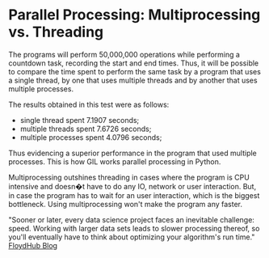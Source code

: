 # Parallel Processing: Multiprocessing vs. Threading

The programs will perform 50,000,000 operations while performing a countdown task, recording the start and end times. Thus, it will be possible to compare the time spent to perform the same task by a program that uses a single thread, by one that uses multiple threads and by another that uses multiple processes.

The results obtained in this test were as follows:
- single thread spent 7.1907 seconds;
- multiple threads spent 7.6726 seconds;
- multiple processes spent 4.0796 seconds;

Thus evidencing a superior performance in the program that used multiple processes. This is how GIL works parallel processing in Python.

Multiprocessing outshines threading in cases where the program is CPU intensive and doesn�t have to do any IO, network or user interaction. But, in case the program has to wait for an user interaction, which is the biggest bottleneck. Using multiprocessing won't make the program any faster.

"Sooner or later, every data science project faces an inevitable challenge: speed. Working with larger data sets leads to slower processing thereof, so you'll eventually have to think about optimizing your algorithm's run time." [FloydHub Blog](https://blog.floydhub.com/multiprocessing-vs-threading-in-python-what-every-data-scientist-needs-to-know/)
